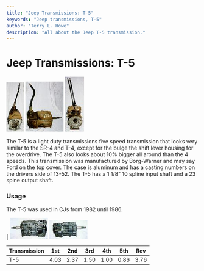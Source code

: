 ```yaml
---
title: "Jeep Transmissions: T-5"
keywords: "Jeep transmissions, T-5"
author: "Terry L. Howe"
description: "All about the Jeep T-5 transmission."
---
```

# Jeep Transmissions: T-5

[![T-5 front](../../img/transmission/factory/t501f_.jpg)](../../img/transmission/factory/t501f.jpg) [![T-5 side](../../img/transmission/factory/t501s_.jpg)](../../img/transmission/factory/t501s.jpg) [![T-5 back](../../img/transmission/factory/t501b_.jpg)](../../img/transmission/factory/t501b.jpg)   

The T-5 is a light duty transmissions five speed transmission that looks very similar to the SR-4 and T-4, except for the bulge the shift lever housing for the overdrive. The T-5 also looks about 10% bigger all around than the 4 speeds. This transmission was manufactured by Borg-Warner and may say Ford on the top cover. The case is aluminum and has a casting numbers on the drivers side of 13-52. The T-5 has a 1 1/8" 10 spline input shaft and a 23 spine output shaft.

### Usage

The T-5 was used in CJs from 1982 until 1986.

| [![T-5 side](../../img/transmission/factory/t5ds_.jpg)](../../img/transmission/factory/t5ds.jpg) [![T-5 passenger side](../../img/transmission/factory/t5ps_.jpg)](../../img/transmission/factory/t5ps.jpg)  

| Transmission | 1st  | 2nd  | 3rd  | 4th  | 5th  | Rev  |
|--------------|------|------|------|------|------|------|
| T-5          | 4.03 | 2.37 | 1.50 | 1.00 | 0.86 | 3.76 |